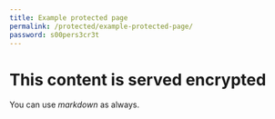 ```yaml
---
title: Example protected page
permalink: /protected/example-protected-page/
password: s00pers3cr3t
---
```


# This content is served encrypted

You can use *markdown* as always.
